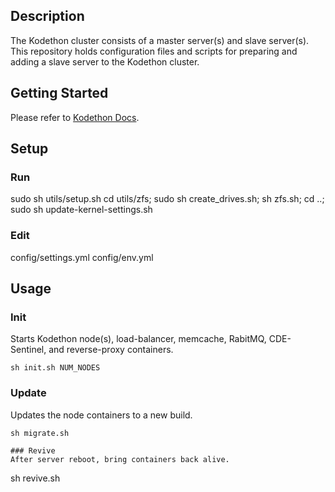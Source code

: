 ## Description

The Kodethon cluster consists of a master server(s) and slave server(s). This repository holds configuration files and scripts for preparing and adding a slave server to the Kodethon cluster.

## Getting Started

Please refer to <a href="https://docs.kodethon.com/advanced/custom.html" target="blank">Kodethon Docs</a>.


## Setup

### Run
sudo sh utils/setup.sh
cd utils/zfs; sudo sh create_drives.sh; sh zfs.sh; cd ..; sudo sh update-kernel-settings.sh

### Edit
config/settings.yml
config/env.yml


## Usage

### Init
Starts Kodethon node(s), load-balancer, memcache, RabitMQ, CDE-Sentinel, and reverse-proxy containers.
``` 
sh init.sh NUM_NODES
```
### Update
Updates the node containers to a new build.
```
sh migrate.sh

### Revive
After server reboot, bring containers back alive.
```
sh revive.sh
```
